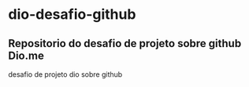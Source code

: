 # dio-desafio-github
## Repositorio do desafio de projeto sobre github Dio.me
desafio de projeto dio sobre github
